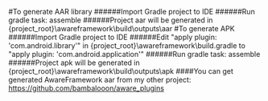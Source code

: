 #To generate AAR library
######Import Gradle project to IDE
######Run gradle task: assemble
######Project aar will be generated in {project_root}\awareframework\build\outputs\aar
#To generate APK
######Import Gradle project to IDE
######Edit "apply plugin: 'com.android.library'" in {project_root}\awareframework\build.gradle to "apply plugin: 'com.android.application'"
######Run gradle task: assemble
######Project apk will be generated in {project_root}\awareframework\build\outputs\apk
####You can get generated AwareFramework aar from my other project: https://github.com/bambalooon/aware_plugins
